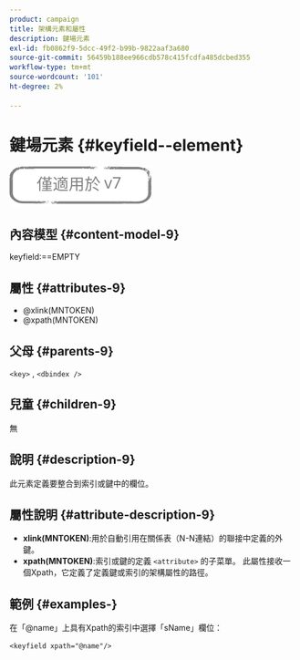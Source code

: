 ```yaml
---
product: campaign
title: 架構元素和屬性
description: 鍵場元素
exl-id: fb0862f9-5dcc-49f2-b99b-9822aaf3a680
source-git-commit: 56459b188ee966cdb578c415fcdfa485dcbed355
workflow-type: tm+mt
source-wordcount: '101'
ht-degree: 2%

---
```


# 鍵場元素 {#keyfield--element}

![](../../../assets/v7-only.svg)

## 內容模型 {#content-model-9}

keyfield:==EMPTY

## 屬性 {#attributes-9}

* @xlink(MNTOKEN)
* @xpath(MNTOKEN)

## 父母 {#parents-9}

`<key>`  ,  `<dbindex />`

## 兒童 {#children-9}

無

## 說明 {#description-9}

此元素定義要整合到索引或鍵中的欄位。

## 屬性說明 {#attribute-description-9}

* **xlink(MNTOKEN)**:用於自動引用在關係表（N-N連結）的聯接中定義的外鍵。
* **xpath(MNTOKEN)**:索引或鍵的定義 `<attribute>`  的子菜單。 此屬性接收一個Xpath，它定義了定義鍵或索引的架構屬性的路徑。

## 範例 {#examples-}

在「@name」上具有Xpath的索引中選擇「sName」欄位：

```
<keyfield xpath="@name"/>
```
